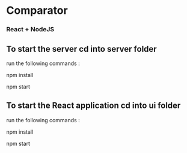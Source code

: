 # Comparator
<h3>React + NodeJS</h3> 

<h2>To start the server cd into server folder </h2>
<p>run the following commands :</p>
<p>npm install</p>
<p>npm start</p>

<h2>To start the React application cd into ui folder</h2>
<p>run the following commands :</p>
<p>npm install</p>
<p>npm start</p>
